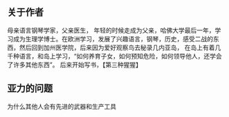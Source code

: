 
## 关于作者

母亲语言钢琴学家，父亲医生，
年轻的时候走成为父亲，哈佛大学最后一年，学习成为生理学博士。在欧洲学习，发展了兴趣语言，钢琴，历史，感受二战的东西，然后回到加州医学院，后来因为爱好观察鸟去秘录几内亚岛，
在岛上有着几千种语言，和岛上学习，“如何养育子女，如何预知危险，如何领导他人，还学会了许多其他东西”。
后来开始写书，【第三种猩猩】

## 亚力的问题
为什么其他人会有先进的武器和生产工具

